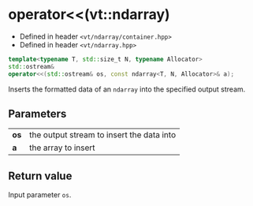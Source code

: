 operator<<(vt::ndarray)
=======================

- Defined in header `<vt/ndarray/container.hpp>`
- Defined in header `<vt/ndarray.hpp>`

```c++
template<typename T, std::size_t N, typename Allocator>
std::ostream&
operator<<(std::ostream& os, const ndarray<T, N, Allocator>& a);
```

Inserts the formatted data of an `ndarray` into the specified output stream.

Parameters
----------

|||
------ | -----------------------------------------
**os** | the output stream to insert the data into
**a**  | the array to insert

Return value
------------

Input parameter `os`.
